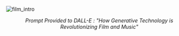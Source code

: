 
![film_intro](https://cdn.jsdelivr.net/gh/data-community-of-practice/AI-Graph-Obsidian@main/img/film_intro.webp)<div align="center" ><i>Prompt Provided to DALL-E : "How Generative Technology is Revolutionizing Film and Music"</i></div>

